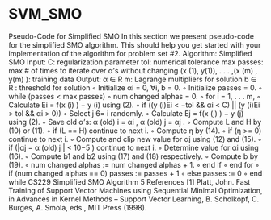 # SVM_SMO
Pseudo-Code for Simplified SMO
In this section we present pseudo-code for the simplified SMO algorithm. This should help you
get started with your implementation of the algorithm for problem set #2.
Algorithm: Simplified SMO
Input:
C: regularization parameter
tol: numerical tolerance
max passes: max # of times to iterate over α’s without changing
(x
(1), y(1)), . . . ,(x
(m)
, y(m)
): training data
Output:
α ∈ R
m: Lagrange multipliers for solution
b ∈ R : threshold for solution
◦ Initialize αi = 0, ∀i, b = 0.
◦ Initialize passes = 0.
◦ while (passes < max passes)
◦ num changed alphas = 0.
◦ for i = 1, . . . m,
◦ Calculate Ei = f(x
(i)
) − y
(i) using (2).
◦ if ((y
(i)Ei < −tol && αi < C) || (y
(i)Ei > tol && αi > 0))
◦ Select j 6= i randomly.
◦ Calculate Ej = f(x
(j)
) − y
(j) using (2).
◦ Save old α’s: α
(old)
i = αi
, α
(old)
j = αj .
◦ Compute L and H by (10) or (11).
◦ if (L == H)
continue to next i.
◦ Compute η by (14).
◦ if (η >= 0)
continue to next i.
◦ Compute and clip new value for αj using (12) and (15).
◦ if (|αj − α
(old)
j
| < 10−5
)
continue to next i.
◦ Determine value for αi using (16).
◦ Compute b1 and b2 using (17) and (18) respectively.
◦ Compute b by (19).
◦ num changed alphas := num changed alphas + 1.
◦ end if
◦ end for
◦ if (num changed alphas == 0)
passes := passes + 1
◦ else
passes := 0
◦ end while
CS229 Simplified SMO Algorithm 5
References
[1] Platt, John. Fast Training of Support Vector Machines using Sequential Minimal Optimization, in Advances in Kernel Methods – Support Vector Learning, B. Scholkopf, C. Burges,
A. Smola, eds., MIT Press (1998).
